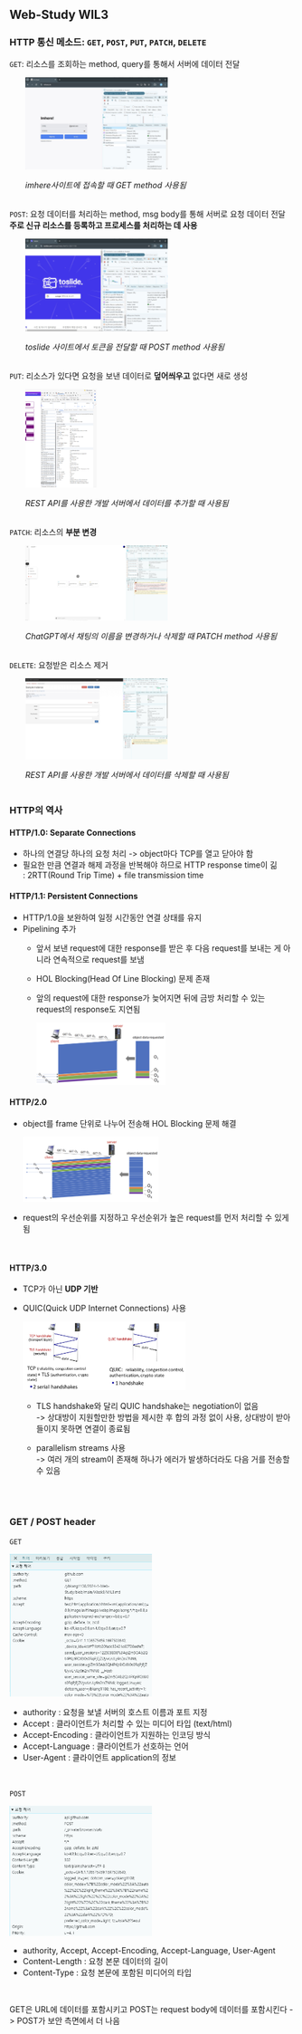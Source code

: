 ## Web-Study WIL3

### HTTP 통신 메소드: `GET`, `POST`, `PUT`, `PATCH`, `DELETE`

`GET`: 리소스를 조회하는 method, query를 통해서 서버에 데이터 전달

&emsp;&emsp;<img src='./GET.png' width=50%>

&emsp;&emsp;_imhere사이트에 접속할 때 GET method 사용됨_
<br>
<br>

`POST`: 요청 데이터를 처리하는 method, msg body를 통해 서버로 요청 데이터 전달    
**주로 신규 리소스를 등록하고 프로세스를 처리하는 데 사용**

&emsp;&emsp;<img src='./POST.png' width=50%>

&emsp;&emsp;_toslide 사이트에서 토큰을 전달할 때 POST method 사용됨_
<br>
<br>

`PUT`: 리소스가 있다면 요청을 보낸 데이터로 **덮어씌우고** 없다면 새로 생성

&emsp;&emsp;<img src='./PUT.png' width=25%>

&emsp;&emsp;_REST API를 사용한 개발 서버에서 데이터를 추가할 때 사용됨_
<br>
<br>

`PATCH`: 리소스의 **부분 변경**

&emsp;&emsp;<img src='./PATCH.png' width=50%>

&emsp;&emsp;_ChatGPT에서 채팅의 이름을 변경하거나 삭제할 때 PATCH method 사용됨_
<br>
<br>

`DELETE`: 요청받은 리소스 제거

&emsp;&emsp;<img src='./DELETE.png' width=50%>

&emsp;&emsp;_REST API를 사용한 개발 서버에서 데이터를 삭제할 때 사용됨_
<br>
<br>


### HTTP의 역사

#### HTTP/1.0: Separate Connections
- 하나의 연결당 하나의 요청 처리 -> object마다 TCP를 열고 닫아야 함
- 필요한 만큼 연결과 해제 과정을 반복해야 하므로 HTTP response time이 긺    
    : 2RTT(Round Trip Time) + file transmission time

#### HTTP/1.1: Persistent Connections
- HTTP/1.0을 보완하여 일정 시간동안 연결 상태를 유지
- Pipelining 추가
    + 앞서 보낸 request에 대한 response를 받은 후 다음 request를 보내는 게 아니라 연속적으로 request를 보냄
    + HOL Blocking(Head Of Line Blocking) 문제 존재
    + 앞의 request에 대한 response가 늦어지면 뒤에 금방 처리할 수 있는 request의 response도 지연됨

        <img src='./HTTP1.1.png' width = 50%>

#### HTTP/2.0
- object를 frame 단위로 나누어 전송해 HOL Blocking 문제 해결

    <img src='./HTTP2.png' width = 50%>

- request의 우선순위를 지정하고 우선순위가 높은 request를 먼저 처리할 수 있게 됨
<br>

#### HTTP/3.0 
- TCP가 아닌 **UDP 기반**
- QUIC(Quick UDP Internet Connections) 사용
    
    <img src='./QUIC.png' width = 60%>

    + TLS handshake와 달리 QUIC handshake는 negotiation이 없음    
     -> 상대방이 지원할만한 방법을 제시한 후 합의 과정 없이 사용, 상대방이 받아들이지 못하면 연결이 종료됨

     + parallelism streams 사용    
      -> 여러 개의 stream이 존재해 하나가 에러가 발생하더라도 다음 거를 전송할 수 있음
<br>
<br>

### GET / POST header

`GET`

<img src='./GET_header.png' width=50%>

- authority : 요청을 보낼 서버의 호스트 이름과 포트 지정
- Accept : 클라이언트가 처리할 수 있는 미디어 타입 (text/html)
- Accept-Encoding : 클라이언트가 지원하는 인코딩 방식
- Accept-Language : 클라이언트가 선호하는 언어
- User-Agent : 클라이언트 application의 정보

<br>

`POST`

<img src='./POST_header.png' width=50%>

- authority, Accept, Accept-Encoding, Accept-Language, User-Agent
- Content-Length : 요청 본문 데이터의 길이
- Content-Type : 요청 본문에 포함된 미디어의 타입

<br>

GET은 URL에 데이터를 포함시키고 POST는 request body에 데이터를 포함시킨다 -> POST가 보안 측면에서 더 나음